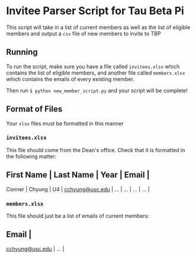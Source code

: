 # Invitee Parser Script for Tau Beta Pi
This script will take in a list of current members as well as the list of
eligible members and output a `csv` file of new members to invite to TBP

## Running
To run the script, make sure you have a file called `invitees.xlsx` which
contains the list of eligible members, and another file called `members.xlsx`
which contains the emails of every existing member.

Then run `$ python new_member_script.py` and your script will be complete!

## Format of Files
Your `xlsx` files must be formatted in this manner

### `invitees.xlsx`
This file should come from the Dean's office.  Check that it is formatted in
the following matter:

First Name | Last Name | Year | Email           |
-------------------------------------------------
Conner     | Chyung    | U4   | cchyung@usc.edu |
...        | ...       | ...  | ...             |


### `members.xlsx`
This file should just be a list of emails of current members:

Email           |
-----------------
cchyung@usc.edu |
...             |
